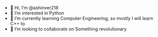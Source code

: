 - 👋 Hi, I’m @ashinver218
- 👀 I’m interested in Python
- 🌱 I’m currently learning Computer Engineering, so mostly I will learn C++ to
- 💞️ I’m looking to collaborate on Something revolutionary
